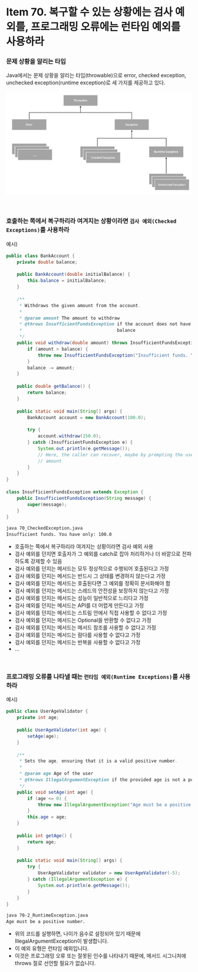 # Item 70. 복구할 수 있는 상황에는 검사 예외를, 프로그래밍 오류에는 런타임 예외를 사용하라

### 문제 상황을 알리는 타입

Java에서는 문제 상황을 알리는 타입(throwable)으로 error, checked exception, unchecked exception(runtime exception)로 세 가지를 제공하고 있다.

![image](throwable.png)

<br/>

### 호출하는 쪽에서 복구하리라 여겨지는 상황이라면 `검사 예외(Checked Exceptions)`를 사용하라

예시)

```java
public class BankAccount {
    private double balance;

    public BankAccount(double initialBalance) {
        this.balance = initialBalance;
    }

    /**
     * Withdraws the given amount from the account.
     *
     * @param amount The amount to withdraw
     * @throws InsufficientFundsException if the account does not have enough
     *                                    balance
     */
    public void withdraw(double amount) throws InsufficientFundsException {
        if (amount > balance) {
            throw new InsufficientFundsException("Insufficient funds. You have only: " + balance);
        }
        balance -= amount;
    }

    public double getBalance() {
        return balance;
    }

    public static void main(String[] args) {
        BankAccount account = new BankAccount(100.0);

        try {
            account.withdraw(150.0);
        } catch (InsufficientFundsException e) {
            System.out.println(e.getMessage());
            // Here, the caller can recover, maybe by prompting the user for a different
            // amount
        }
    }
}

class InsufficientFundsException extends Exception {
    public InsufficientFundsException(String message) {
        super(message);
    }
}
```

```bash
java 70_CheckedException.java
Insufficient funds. You have only: 100.0
```

-   호출하는 쪽에서 복구하리라 여겨지는 상황이라면 검사 예외 사용
-   검사 예외를 던지면 호출자가 그 예외를 catch로 잡아 처리하거나 더 바깥으로 전파하도록 강제할 수 있음
-   검사 예외를 던지는 메서드는 모두 정상적으로 수행되어 호출된다고 가정
-   검사 예외를 던지는 메서드는 반드시 그 상태를 변경하지 않는다고 가정
-   검사 예외를 던지는 메서드는 호출된다면 그 예외를 정확히 문서화해야 함
-   검사 예외를 던지는 메서드는 스레드의 안전성을 보장하지 않는다고 가정
-   검사 예외를 던지는 메서드는 성능이 일반적으로 느리다고 가정
-   검사 예외를 던지는 메서드는 API를 더 어렵게 만든다고 가정
-   검사 예외를 던지는 메서드는 스트림 안에서 직접 사용할 수 없다고 가정
-   검사 예외를 던지는 메서드는 Optional을 반환할 수 없다고 가정
-   검사 예외를 던지는 메서드는 메서드 참조를 사용할 수 없다고 가정
-   검사 예외를 던지는 메서드는 람다를 사용할 수 없다고 가정
-   검사 예외를 던지는 메서드는 반복을 사용할 수 없다고 가정
-   ...

<br/>

### 프로그래밍 오류를 나타낼 때는 `런타임 예외(Runtime Exceptions)`를 사용하라

예시)

```java
public class UserAgeValidator {
    private int age;

    public UserAgeValidator(int age) {
        setAge(age);
    }

    /**
     * Sets the age, ensuring that it is a valid positive number.
     *
     * @param age Age of the user
     * @throws IllegalArgumentException if the provided age is not a positive number
     */
    public void setAge(int age) {
        if (age <= 0) {
            throw new IllegalArgumentException("Age must be a positive number.");
        }
        this.age = age;
    }

    public int getAge() {
        return age;
    }

    public static void main(String[] args) {
        try {
            UserAgeValidator validator = new UserAgeValidator(-5);
        } catch (IllegalArgumentException e) {
            System.out.println(e.getMessage());
        }
    }
}
```

```bash
java 70-2_RuntimeException.java
Age must be a positive number.
```

-   위의 코드를 실행하면, 나이가 음수로 설정되어 있기 때문에 IllegalArgumentException이 발생합니다.
-   이 예외 유형은 런타임 예외입니다.
-   이것은 프로그래밍 오류 또는 잘못된 인수를 나타내기 때문에, 메서드 시그니처에 throws 절로 선언할 필요가 없습니다.

